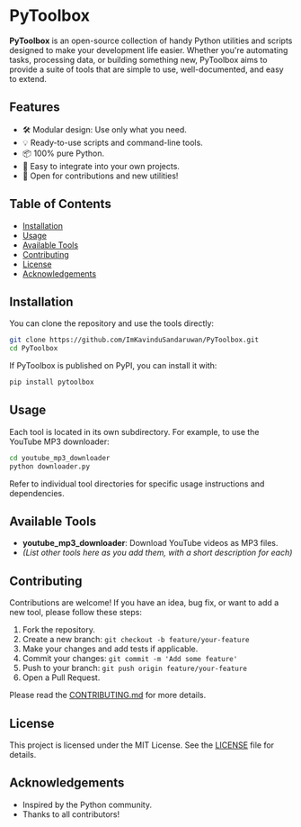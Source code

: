 

# PyToolbox

**PyToolbox** is an open-source collection of handy Python utilities and scripts designed to make your development life easier. Whether you're automating tasks, processing data, or building something new, PyToolbox aims to provide a suite of tools that are simple to use, well-documented, and easy to extend.

## Features

- 🛠️ Modular design: Use only what you need.
- 💡 Ready-to-use scripts and command-line tools.
- 📦 100% pure Python.
- 🧩 Easy to integrate into your own projects.
- 🚀 Open for contributions and new utilities!

## Table of Contents

- [Installation](#installation)
- [Usage](#usage)
- [Available Tools](#available-tools)
- [Contributing](#contributing)
- [License](#license)
- [Acknowledgements](#acknowledgements)

## Installation

You can clone the repository and use the tools directly:

```bash
git clone https://github.com/ImKavinduSandaruwan/PyToolbox.git
cd PyToolbox
```

If PyToolbox is published on PyPI, you can install it with:

```bash
pip install pytoolbox
```

## Usage

Each tool is located in its own subdirectory. For example, to use the YouTube MP3 downloader:

```bash
cd youtube_mp3_downloader
python downloader.py
```

Refer to individual tool directories for specific usage instructions and dependencies.

## Available Tools

- **youtube_mp3_downloader**: Download YouTube videos as MP3 files.
- *(List other tools here as you add them, with a short description for each)*

## Contributing

Contributions are welcome! If you have an idea, bug fix, or want to add a new tool, please follow these steps:

1. Fork the repository.
2. Create a new branch: `git checkout -b feature/your-feature`
3. Make your changes and add tests if applicable.
4. Commit your changes: `git commit -m 'Add some feature'`
5. Push to your branch: `git push origin feature/your-feature`
6. Open a Pull Request.

Please read the [CONTRIBUTING.md](CONTRIBUTING.md) for more details.

## License

This project is licensed under the MIT License. See the [LICENSE](LICENSE) file for details.

## Acknowledgements

- Inspired by the Python community.
- Thanks to all contributors!
